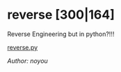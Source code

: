 # reverse [300|164]
Reverse Engineering but in python?!!!

[reverse.py](reverse.py)

_Author: noyou_

